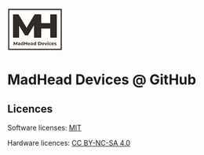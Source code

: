 ![MHD logo](https://github.com/madheaddevices/Brand/blob/master/Logo.png)

# MadHead Devices @ GitHub

## Licences

Software licenses: [MIT](https://choosealicense.com/licenses/mit/)

Hardware licences: [CC BY-NC-SA 4.0](https://creativecommons.org/licenses/by-nc-sa/4.0/?ref=chooser-v1)
